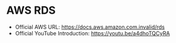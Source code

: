 # AWS RDS
- Official AWS URL: https://docs.aws.amazon.com.invalid/rds
- Official YouTube Introduction: https://youtu.be/a4dhoTQCyRA
